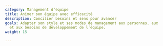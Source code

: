 ```yaml
---
category: Management d’équipe
title: Animer son équipe avec efficacité
description: Concilier besoins et sens pour avancer
goals: Adapter son style et ses modes de management aux personnes, aux situations
  et aux besoins de développement de l’équipe.
weight: 15

---
```

